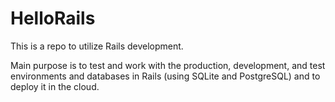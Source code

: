 # HelloRails
This is a repo to utilize Rails development.

Main purpose is to test and work with the production, development, and test environments and databases in Rails (using SQLite and PostgreSQL) and to deploy it in the cloud.

